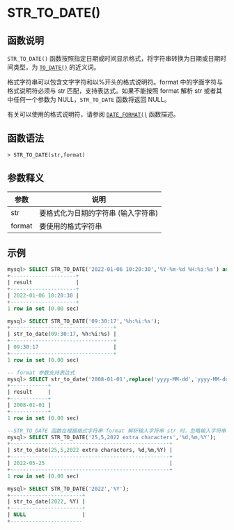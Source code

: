 # **STR_TO_DATE()**

## **函数说明**

`STR_TO_DATE()` 函数按照指定日期或时间显示格式，将字符串转换为日期或日期时间类型，为 [`TO_DATE()`](to-date.md) 的近义词。

格式字符串可以包含文字字符和以%开头的格式说明符。format 中的字面字符与格式说明符必须与 str 匹配，支持表达式。如果不能按照 format 解析 str 或者其中任何一个参数为 NULL，`STR_TO_DATE` 函数将返回 NULL。

有关可以使用的格式说明符，请参阅 [`DATE_FORMAT()`](date-format.md) 函数描述。

## **函数语法**

```
> STR_TO_DATE(str,format)
```

## **参数释义**

|  参数   | 说明 |
|  ----  | ----  |
| str    | 要格式化为日期的字符串 (输入字符串)   |
| format | 要使用的格式字符串  |

## **示例**

```sql
mysql> SELECT STR_TO_DATE('2022-01-06 10:20:30','%Y-%m-%d %H:%i:%s') as result;
+---------------------+
| result              |
+---------------------+
| 2022-01-06 10:20:30 |
+---------------------+
1 row in set (0.00 sec) 

mysql> SELECT STR_TO_DATE('09:30:17','%h:%i:%s');
+---------------------------------+
| str_to_date(09:30:17, %h:%i:%s) |
+---------------------------------+
| 09:30:17                        |
+---------------------------------+
1 row in set (0.00 sec)

-- format 参数支持表达式
mysql> SELECT str_to_date('2008-01-01',replace('yyyy-MM-dd','yyyy-MM-dd','%Y-%m-%d')) as result;
+------------+
| result     |
+------------+
| 2008-01-01 |
+------------+
1 row in set (0.00 sec)

--STR_TO_DATE 函数在根据格式字符串 format 解析输入字符串 str 时，忽略输入字符串 str 末尾的额外字符
mysql> SELECT STR_TO_DATE('25,5,2022 extra characters','%d,%m,%Y'); 
+---------------------------------------------------+
| str_to_date(25,5,2022 extra characters, %d,%m,%Y) |
+---------------------------------------------------+
| 2022-05-25                                        |
+---------------------------------------------------+
1 row in set (0.00 sec)

mysql> SELECT STR_TO_DATE('2022','%Y');
+-----------------------+
| str_to_date(2022, %Y) |
+-----------------------+
| NULL                  |
+-----------------------
```
